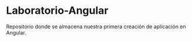 # Laboratorio-Angular
Repositorio donde se almacena nuestra primera creación de aplicación en Angular.
